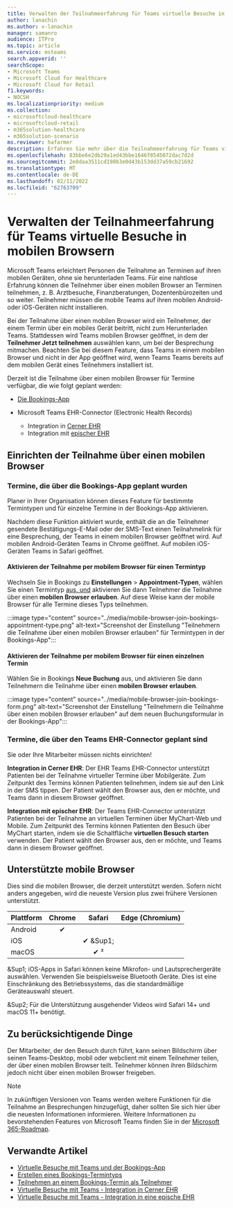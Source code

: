 ```yaml
---
title: Verwalten der Teilnahmeerfahrung für Teams virtuelle Besuche in mobilen Browsern
author: lanachin
ms.author: v-lanachin
manager: samanro
audience: ITPro
ms.topic: article
ms.service: msteams
search.appverid: ''
searchScope:
- Microsoft Teams
- Microsoft Cloud for Healthcare
- Microsoft Cloud for Retail
f1.keywords:
- NOCSH
ms.localizationpriority: medium
ms.collection:
- microsoftcloud-healthcare
- microsoftcloud-retail
- m365solution-healthcare
- m365solution-scenario
ms.reviewer: hafarmer
description: Erfahren Sie mehr über die Teilnahmeerfahrung für Teams virtuelle Besuche in mobilen Browsern.
ms.openlocfilehash: 83bbe6e2db29a1ed43bbe1646f8545072dac7d2d
ms.sourcegitcommit: 2e8daa3511cd198b3e0d43b153dd37a59cb21692
ms.translationtype: MT
ms.contentlocale: de-DE
ms.lasthandoff: 02/11/2022
ms.locfileid: "62763709"
---
```

# <a name="manage-the-join-experience-for-teams-virtual-visits-on-mobile-browsers"></a>Verwalten der Teilnahmeerfahrung für Teams virtuelle Besuche in mobilen Browsern

Microsoft Teams erleichtert Personen die Teilnahme an Terminen auf ihren mobilen Geräten, ohne sie herunterladen Teams. Für eine nahtlose Erfahrung können die Teilnehmer über einen mobilen Browser an Terminen teilnehmen, z. B. Arztbesuche, Finanzberatungen, Dozentenbürozeiten und so weiter. Teilnehmer müssen die mobile Teams auf ihren mobilen Android- oder iOS-Geräten nicht installieren.

Bei der Teilnahme über einen mobilen Browser wird ein Teilnehmer, der einem Termin über ein mobiles Gerät beitritt, nicht zum Herunterladen Teams. Stattdessen wird Teams mobilen Browser geöffnet, in dem der **Teilnehmer Jetzt teilnehmen** auswählen kann, um bei der Besprechung mitmachen. Beachten Sie bei diesem Feature, dass Teams in einem mobilen Browser und nicht in der App geöffnet wird, wenn Teams Teams bereits auf dem mobilen Gerät eines Teilnehmers installiert ist.

Derzeit ist die Teilnahme über einen mobilen Browser für Termine verfügbar, die wie folgt geplant werden:

- [Die Bookings-App](https://support.microsoft.com/office/apps-and-services-cc1fba57-9900-4634-8306-2360a40c665b?ui=en-us&rs=en-us&ad=us#PickTab=Bookings)
- Microsoft Teams EHR-Connector (Electronic Health Records)

  - Integration in [Cerner EHR](healthcare/ehr-admin-cerner.md)
  - Integration mit [epischer EHR](healthcare/ehr-admin.md)

## <a name="set-up-mobile-browser-join"></a>Einrichten der Teilnahme über einen mobilen Browser

### <a name="appointments-scheduled-through-the-bookings-app"></a>Termine, die über die Bookings-App geplant wurden

Planer in Ihrer Organisation können dieses Feature für bestimmte Termintypen und für einzelne Termine in der Bookings-App aktivieren.

Nachdem diese Funktion aktiviert wurde, enthält die an die Teilnehmer gesendete Bestätigungs-E-Mail oder der SMS-Text einen Teilnahmelink für eine Besprechung, der Teams in einem mobilen Browser geöffnet wird. Auf mobilen Android-Geräten Teams in Chrome geöffnet. Auf mobilen iOS-Geräten Teams in Safari geöffnet.

#### <a name="turn-on-mobile-browser-join-for-an-appointment-type"></a>Aktivieren der Teilnahme per mobilem Browser für einen Termintyp

Wechseln Sie in Bookings zu **Einstellungen** >  **Appointment-Typen**, wählen Sie einen Termintyp [aus, und](https://support.microsoft.com/office/create-an-appointment-type-810eac77-6a65-4dc8-964d-c00eadf43887) aktivieren Sie dann Teilnehmer die Teilnahme über einen **mobilen Browser erlauben**. Auf diese Weise kann der mobile Browser für alle Termine dieses Typs teilnehmen.

:::image type="content" source="../media/mobile-browser-join-bookings-appointment-type.png" alt-text="Screenshot der Einstellung "Teilnehmern die Teilnahme über einen mobilen Browser erlauben" für Termintypen in der Bookings-App":::

#### <a name="turn-on-mobile-browser-join-for-an-individual-appointment"></a>Aktivieren der Teilnahme per mobilem Browser für einen einzelnen Termin

Wählen Sie in Bookings **Neue Buchung** aus, und aktivieren Sie dann Teilnehmern die Teilnahme über einen **mobilen Browser erlauben**.

:::image type="content" source="../media/mobile-browser-join-bookings-form.png" alt-text="Screenshot der Einstellung "Teilnehmern die Teilnahme über einen mobilen Browser erlauben" auf dem neuen Buchungsformular in der Bookings-App":::

### <a name="appointments-scheduled-through-the-teams-ehr-connector"></a>Termine, die über den Teams EHR-Connector geplant sind

Sie oder Ihre Mitarbeiter müssen nichts einrichten!

**Integration in Cerner EHR**: Der EHR Teams EHR-Connector unterstützt Patienten bei der Teilnahme virtueller Termine über Mobilgeräte. Zum Zeitpunkt des Termins können Patienten teilnehmen, indem sie auf den Link in der SMS tippen. Der Patient wählt den Browser aus, den er möchte, und Teams dann in diesem Browser geöffnet.

**Integration mit epischer EHR**: Der Teams EHR-Connector unterstützt Patienten bei der Teilnahme an virtuellen Terminen über MyChart-Web und Mobile. Zum Zeitpunkt des Termins können Patienten den Besuch über MyChart starten, indem sie die Schaltfläche **virtuellen Besuch starten** verwenden. Der Patient wählt den Browser aus, den er möchte, und Teams dann in diesem Browser geöffnet.

## <a name="supported-mobile-browsers"></a>Unterstützte mobile Browser

Dies sind die mobilen Browser, die derzeit unterstützt werden. Sofern nicht anders angegeben, wird die neueste Version plus zwei frühere Versionen unterstützt.

|Plattform  |Chrome |Safari |Edge (Chromium)|
|---------|:---:|:---:|:---:|
|Android   |   &#x2714;      |         |         |
|iOS    |         |  &#x2714; &Sup1;       |         |
|macOS     |         |  &#x2714; &sup2;    |         |

&Sup1; iOS-Apps in Safari können keine Mikrofon- und Lautsprechergeräte auswählen. Verwenden Sie beispielsweise Bluetooth Geräte. Dies ist eine Einschränkung des Betriebssystems, das die standardmäßige Geräteauswahl steuert.

&Sup2; Für die Unterstützung ausgehender Videos wird Safari 14+ und macOS 11+ benötigt.

## <a name="things-to-consider"></a>Zu berücksichtigende Dinge

Der Mitarbeiter, der den Besuch durch führt, kann seinen Bildschirm über seinen Teams-Desktop, mobil oder webclient mit einem Teilnehmer teilen, der über einen mobilen Browser teilt. Teilnehmer können ihren Bildschirm jedoch nicht über einen mobilen Browser freigeben.

> [!NOTE]
> In zukünftigen Versionen von Teams werden weitere Funktionen für die Teilnahme an Besprechungen hinzugefügt, daher sollten Sie sich hier über die neuesten Informationen informieren. Weitere Informationen zu bevorstehenden Features von Microsoft Teams finden Sie in der [Microsoft 365-Roadmap](https://www.microsoft.com/microsoft-365/roadmap?filters=&searchterms=microsoft%2Cteams).

## <a name="related-articles"></a>Verwandte Artikel

- [Virtuelle Besuche mit Teams und der Bookings-App](bookings-virtual-visits.md)
- [Erstellen eines Bookings-Termintyps](https://support.microsoft.com/office/create-an-appointment-type-810eac77-6a65-4dc8-964d-c00eadf43887)
- [Teilnehmen an einem Bookings-Termin als Teilnehmer](https://support.microsoft.com/office/join-a-bookings-appointment-as-an-attendee-95cea12d-2220-421f-a663-6efb20913c7f)
- [Virtuelle Besuche mit Teams - Integration in Cerner EHR](healthcare/ehr-admin-cerner.md)
- [Virtuelle Besuche mit Teams - Integration in eine epische EHR](healthcare/ehr-admin.md)
